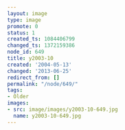```yaml
---
layout: image
type: image
promote: 0
status: 1
created_ts: 1084406799
changed_ts: 1372159386
node_id: 649
title: y2003-10
created: '2004-05-13'
changed: '2013-06-25'
redirect_from: []
permalink: "/node/649/"
tags:
- Older
images:
- src: image/images/y2003-10-649.jpg
  name: y2003-10-649.jpg
---
```


